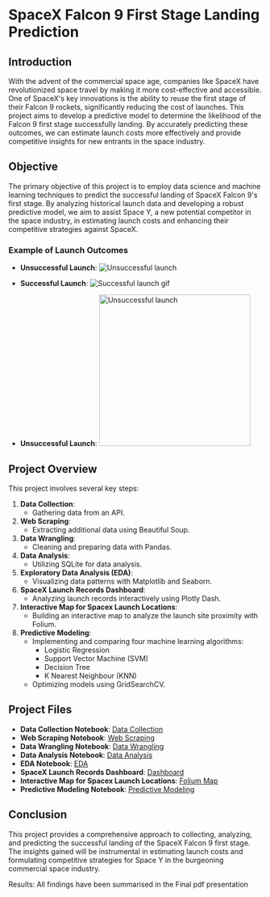 # SpaceX Falcon 9 First Stage Landing Prediction

## Introduction

With the advent of the commercial space age, companies like SpaceX have revolutionized space travel by making it more cost-effective and accessible. One of SpaceX's key innovations is the ability to reuse the first stage of their Falcon 9 rockets, significantly reducing the cost of launches. This project aims to develop a predictive model to determine the likelihood of the Falcon 9 first stage successfully landing. By accurately predicting these outcomes, we can estimate launch costs more effectively and provide competitive insights for new entrants in the space industry.

## Objective

The primary objective of this project is to employ data science and machine learning techniques to predict the successful landing of SpaceX Falcon 9's first stage. By analyzing historical launch data and developing a robust predictive model, we aim to assist Space Y, a new potential competitor in the space industry, in estimating launch costs and enhancing their competitive strategies against SpaceX.

### Example of Launch Outcomes

- **Unsuccessful Launch**: ![Unsuccessful launch](https://cf-courses-data.s3.us.cloud-object-storage.appdomain.cloud/IBMDeveloperSkillsNetwork-DS0701EN-SkillsNetwork/lab_v2/images/crash.gif)



- **Successful Launch**: ![Successful launch gif](https://cf-courses-data.s3.us.cloud-object-storage.appdomain.cloud/IBMDeveloperSkillsNetwork-DS0701EN-SkillsNetwork/lab_v2/images/landing_1.gif)
  
- **Unsuccessful Launch**: <img src="https://cf-courses-data.s3.us.cloud-object-storage.appdomain.cloud/IBMDeveloperSkillsNetwork-DS0701EN-SkillsNetwork/lab_v2/images/crash.gif" width="300" alt="Unsuccessful launch">


## Project Overview

This project involves several key steps:

1. **Data Collection**:
   - Gathering data from an API.
2. **Web Scraping**:
   - Extracting additional data using Beautiful Soup.
3. **Data Wrangling**:
   - Cleaning and preparing data with Pandas.
4. **Data Analysis**:
   - Utilizing SQLite for data analysis.
5. **Exploratory Data Analysis (EDA)**:
   - Visualizing data patterns with Matplotlib and Seaborn.
6. **SpaceX Launch Records Dashboard**:
   - Analyzing launch records interactively using Plotly Dash.
7. **Interactive Map for Spacex Launch Locations**:
   -  Building an interactive map to analyze the launch site proximity with Folium.
8. **Predictive Modeling**:
   - Implementing and comparing four machine learning algorithms:
     - Logistic Regression
     - Support Vector Machine (SVM)
     - Decision Tree
     - K Nearest Neighbour (KNN)
   - Optimizing models using GridSearchCV.
     
## Project Files

- **Data Collection Notebook**: [Data Collection](Jupyter_Notebooks/1-data-collection-api.ipynb)
- **Web Scraping Notebook**: [Web Scraping](Jupyter_Notebooks/2-jupyter-labs-webscraping.ipynb)
- **Data Wrangling Notebook**: [Data Wrangling](Jupyter_Notebooks/3-data-wrangling.ipynb)
- **Data Analysis Notebook**: [Data Analysis](Jupyter_Notebooks/4-sql-coursera-sqllite.ipynb)
- **EDA Notebook**: [EDA](Jupyter_Notebooks/5-edadataviz.ipynb)
- **SpaceX Launch Records Dashboard**: [Dashboard](Jupyter_Notebooks/7-spacex-dash-app.py)
- **Interactive Map for Spacex Launch Locations**: [Folium Map](Jupyter_Notebooks/6-launch-site-location.ipynb)
- **Predictive Modeling Notebook**: [Predictive Modeling](Jupyter_Notebooks/8-machine-learning-prediction.ipynb)

## Conclusion

This project provides a comprehensive approach to collecting, analyzing, and predicting the successful landing of the SpaceX Falcon 9 first stage. The insights gained will be instrumental in estimating launch costs and formulating competitive strategies for Space Y in the burgeoning commercial space industry.

Results: All findings have been summarised in the Final pdf presentation
